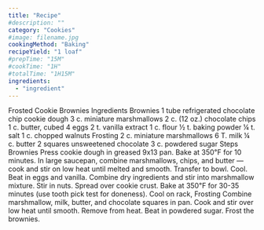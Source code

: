 ```yaml
---
title: "Recipe"
#description: ""
category: "Cookies"
#image: filename.jpg
cookingMethod: "Baking"
recipeYield: "1 loaf"
#prepTime: "15M"
#cookTime: "1H"
#totalTime: "1H15M"
ingredients:
  - "ingredient"
---
```


Frosted Cookie Brownies
Ingredients
Brownies
1 tube refrigerated chocolate chip cookie dough
3 c. miniature marshmallows
2 c. (12 oz.) chocolate chips
1 c. butter, cubed
4 eggs
2 t. vanilla extract
1 c. flour
½ t. baking powder
¼ t. salt
1 c. chopped walnuts
Frosting
2 c. miniature marshmallows
6 T. milk
¼ c. butter
2 squares unsweetened chocolate
3 c. powdered sugar
Steps
Brownies
Press cookie dough in greased 9x13 pan.
Bake at 350℉ for 10 minutes.
In large saucepan, combine marshmallows, chips, and butter — cook and stir on low heat until melted and smooth. Transfer to bowl.
Cool.
Beat in eggs and vanilla. Combine dry ingredients and stir into marshmallow mixture.
Stir in nuts. Spread over cookie crust.
Bake at 350℉ for 30-35 minutes (use tooth pick test for doneness).
Cool on rack,
Frosting
Combine marshmallow, milk, butter, and chocolate squares in pan. Cook and stir over low heat until smooth. Remove from heat. Beat in powdered sugar.
Frost the brownies.
